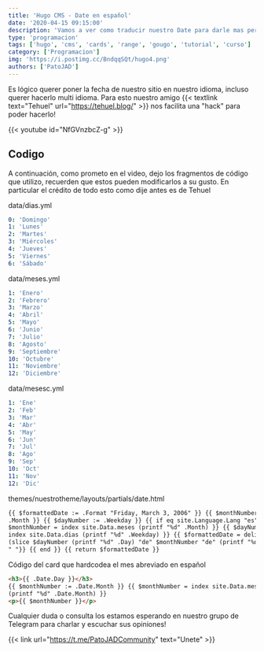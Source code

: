 ```yaml
---
title: 'Hugo CMS - Date en español'
date: '2020-04-15 09:15:00'
description: 'Vamos a ver como traducir nuestro Date para darle mas personalidad a nuestro sitio'
type: 'programacion'
tags: ['hugo', 'cms', 'cards', 'range', 'gougo', 'tutorial', 'curso']
category: ['Programacion']
img: 'https://i.postimg.cc/BndqqSQt/hugo4.png'
authors: ['PatoJAD']
---
```


Es lógico querer poner la fecha de nuestro sitio en nuestro idioma, incluso querer hacerlo multi idioma. Para esto nuestro amigo {{< textlink text="Tehuel" url="https://tehuel.blog/" >}} nos facilita una "hack" para poder hacerlo!

{{< youtube id="NfGVnzbcZ-g" >}}

## Codigo

A continuación, como prometo en el video, dejo los fragmentos de código que utilizo, recuerden que estos pueden modificarlos a su gusto. En particular el crédito de todo esto como dije antes es de Tehuel

data/dias.yml

```yml
0: 'Domingo'
1: 'Lunes'
2: 'Martes'
3: 'Miércoles'
4: 'Jueves'
5: 'Viernes'
6: 'Sábado'
```

data/meses.yml

```yml
1: 'Enero'
2: 'Febrero'
3: 'Marzo'
4: 'Abril'
5: 'Mayo'
6: 'Junio'
7: 'Julio'
8: 'Agosto'
9: 'Septiembre'
10: 'Octubre'
11: 'Noviembre'
12: 'Diciembre'
```

data/mesesc.yml

```yml
1: 'Ene'
2: 'Feb'
3: 'Mar'
4: 'Abr'
5: 'May'
6: 'Jun'
7: 'Jul'
8: 'Ago'
9: 'Sep'
10: 'Oct'
11: 'Nov'
12: 'Dic'
```

themes/nuestrotheme/layouts/partials/date.html

```html
{{ $formattedDate := .Format "Friday, March 3, 2006" }} {{ $monthNumber :=
.Month }} {{ $dayNumber := .Weekday }} {{ if eq site.Language.Lang "es" }} {{
$monthNumber = index site.Data.meses (printf "%d" .Month) }} {{ $dayNumber =
index site.Data.dias (printf "%d" .Weekday) }} {{ $formattedDate = delimit
(slice $dayNumber (printf "%d" .Day) "de" $monthNumber "de" (printf "%d" .Year))
" "}} {{ end }} {{ return $formattedDate }}
```

Código del card que hardcodea el mes abreviado en español

```html
<h3>{{ .Date.Day }}</h3>
{{ $monthNumber := .Date.Month }} {{ $monthNumber = index site.Data.mesesc
(printf "%d" .Date.Month) }}
<p>{{ $monthNumber }}</p>
```

Cualquier duda o consulta los estamos esperando en nuestro grupo de Telegram para charlar y escuchar sus opiniones!

{{< link url="https://t.me/PatoJADCommunity" text="Unete" >}}

